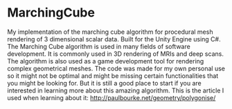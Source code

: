 # MarchingCube
My implementation of the marching cube algorithm for procedural mesh rendering of 3 dimensional scalar data. Built for the Unity Engine using C#. 
The Marching Cube algorithm is used in many fields of software development. It is commonly used in 3D rendering of MRIs and deep scans. The algorithm is also used as a game development tool for rendering complex geometrical meshes. 
The code was made for my own personal use so it might not be optimal and might be missing certain functionalities that you might be looking for. But it is still a good place to start if you are interested in learning more about this amazing algorithm. 
This is the article I used when learning about it: http://paulbourke.net/geometry/polygonise/
